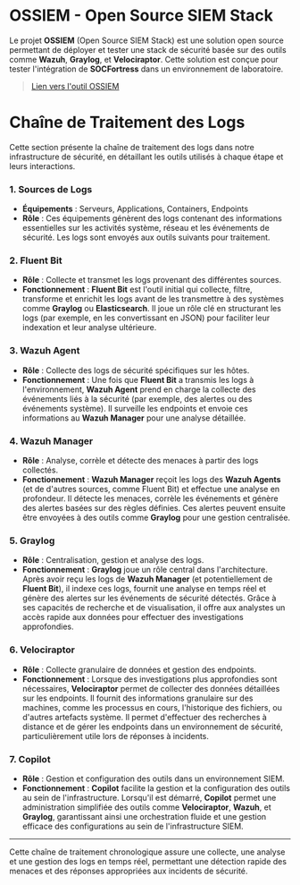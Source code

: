 # OSSIEM - Open Source SIEM Stack

Le projet **OSSIEM** (Open Source SIEM Stack) est une solution open source permettant de déployer et tester une stack de sécurité basée sur des outils comme **Wazuh**, **Graylog**, et **Velociraptor**. Cette solution est conçue pour tester l'intégration de **SOCFortress** dans un environnement de laboratoire.

> [Lien vers l'outil OSSIEM](https://github.com/socfortress/OSSIEM)


# Chaîne de Traitement des Logs 
Cette section présente la chaîne de traitement des logs dans notre infrastructure de sécurité, en détaillant les outils utilisés à chaque étape et leurs interactions.

### 1. Sources de Logs
- **Équipements** : Serveurs, Applications, Containers, Endpoints
- **Rôle** : Ces équipements génèrent des logs contenant des informations essentielles sur les activités système, réseau et les événements de sécurité. Les logs sont envoyés aux outils suivants pour traitement.

### 2. Fluent Bit
- **Rôle** : Collecte et transmet les logs provenant des différentes sources.
- **Fonctionnement** : **Fluent Bit** est l'outil initial qui collecte, filtre, transforme et enrichit les logs avant de les transmettre à des systèmes comme **Graylog** ou **Elasticsearch**. Il joue un rôle clé en structurant les logs (par exemple, en les convertissant en JSON) pour faciliter leur indexation et leur analyse ultérieure.

### 3. Wazuh Agent
- **Rôle** : Collecte des logs de sécurité spécifiques sur les hôtes.
- **Fonctionnement** : Une fois que **Fluent Bit** a transmis les logs à l'environnement, **Wazuh Agent** prend en charge la collecte des événements liés à la sécurité (par exemple, des alertes ou des événements système). Il surveille les endpoints et envoie ces informations au **Wazuh Manager** pour une analyse détaillée.

### 4. Wazuh Manager
- **Rôle** : Analyse, corrèle et détecte des menaces à partir des logs collectés.
- **Fonctionnement** : **Wazuh Manager** reçoit les logs des **Wazuh Agents** (et de d'autres sources, comme Fluent Bit) et effectue une analyse en profondeur. Il détecte les menaces, corrèle les événements et génère des alertes basées sur des règles définies. Ces alertes peuvent ensuite être envoyées à des outils comme **Graylog** pour une gestion centralisée.

### 5. Graylog
- **Rôle** : Centralisation, gestion et analyse des logs.
- **Fonctionnement** : **Graylog** joue un rôle central dans l'architecture. Après avoir reçu les logs de **Wazuh Manager** (et potentiellement de **Fluent Bit**), il indexe ces logs, fournit une analyse en temps réel et génère des alertes sur les événements de sécurité détectés. Grâce à ses capacités de recherche et de visualisation, il offre aux analystes un accès rapide aux données pour effectuer des investigations approfondies.

### 6. Velociraptor
- **Rôle** : Collecte granulaire de données et gestion des endpoints.
- **Fonctionnement** : Lorsque des investigations plus approfondies sont nécessaires, **Velociraptor** permet de collecter des données détaillées sur les endpoints. Il fournit des informations granulaire sur des machines, comme les processus en cours, l'historique des fichiers, ou d'autres artefacts système. Il permet d'effectuer des recherches à distance et de gérer les endpoints dans un environnement de sécurité, particulièrement utile lors de réponses à incidents.

### 7. Copilot
- **Rôle** : Gestion et configuration des outils dans un environnement SIEM.
- **Fonctionnement** : **Copilot** facilite la gestion et la configuration des outils au sein de l'infrastructure. Lorsqu'il est démarré, **Copilot** permet une administration simplifiée des outils comme **Velociraptor**, **Wazuh**, et **Graylog**, garantissant ainsi une orchestration fluide et une gestion efficace des configurations au sein de l'infrastructure SIEM.

---

Cette chaîne de traitement chronologique assure une collecte, une analyse et une gestion des logs en temps réel, permettant une détection rapide des menaces et des réponses appropriées aux incidents de sécurité.
